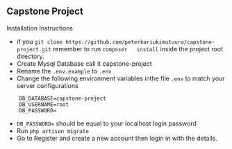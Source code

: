 

## Capstone Project

Installation Instructions
- if you `git clone https://github.com/peterkariukimutuura/capstone-project.git` remember to run `composer 	
   install` inside the project root directory.
- Create Mysql Database call it capstone-project
- Rename the `.env.example` to `.env`
- Change the following environment variables inthe file `.env` to match your server configurations
```
	DB_DATABASE=capstone-project
	DB_USERNAME=root
	DB_PASSWORD=
```
- `DB_PASSWORD=` should be equal to your localhost login password
- Run `php artisan migrate`
- Go to Register and create a new account then login in with the details.